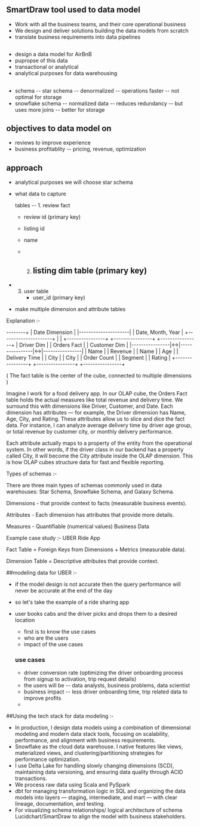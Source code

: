 ## SmartDraw tool used to data model

- Work with all the business teams, and their core operational business
- We design and deliver solutions building the data models from scratch
- translate business requirements into data pipelines
##
- design a data model for AirBnB
- pupropse of this data
- transactional or analytical
- analytical purposes for data warehousing

##
- schema -- star schema -- denormalized -- operations faster -- not optimal for storage
- snowflake schema -- normalized data -- reduces redundancy -- but uses more joins -- better for storage

## objectives to data model on 
- reviews to improve experience
- business profitablity -- pricing, revenue, optimization



## approach
- analytical purposes we will choose star schema
- what data to capture

  tables -- 1. review fact

  - review id (primary key)
  - listing id
  - name
 
  - 2. listing dim table (primary key)
       - 
- 3. user table
     - user_id (primary key)
    
- make multiple dimension and attribute tables



Explanation :- 

--------+
                 |    Date Dimension   |
                 |---------------------|
                 | Date, Month, Year   |
                 +---------------------+
                           |
                           |
+----------------+   +----------------+   +----------------+
| Driver Dim     |   |   Orders Fact   |   | Customer Dim   |
|----------------|<->|----------------|<->|----------------|
| Name           |   | Revenue        |   | Name           |
| Age            |   | Delivery Time  |   | City           |
| City           |   | Order Count    |   | Segment        |
| Rating         |   +----------------+   +----------------+
+----------------+

( The fact table is the center of the cube, connected to multiple dimensions )

Imagine I work for a food delivery app. In our OLAP cube, the Orders Fact table holds the actual measures like total revenue and delivery time. We surround this with dimensions like Driver, Customer, and Date. 
Each dimension has attributes — for example, the Driver dimension has Name, Age, City, and Rating. These attributes allow us to slice and dice the fact data.
For instance, I can analyze average delivery time by driver age group, or total revenue by customer city, or monthly delivery performance.

Each attribute actually maps to a property of the entity from the operational system. In other words, if the driver class in our backend has a property called City, 
it will become the City attribute inside the OLAP dimension. This is how OLAP cubes structure data for fast and flexible reporting.


Types of schemas :-

There are three main types of schemas commonly used in data warehouses: Star Schema, Snowflake Schema, and Galaxy Schema.

Dimensions - that provide context to facts (measurable business events).

Attributes - Each dimension has attributes that provide more details. 

Measures - Quantifiable (numerical values) Business Data 


Example case study :- UBER Ride App 

Fact Table = Foreign Keys from Dimensions + Metrics (measurable data).

Dimension Table = Descriptive attributes that provide context.



##modeling data for UBER :- 

- if the model design is not accurate then the query performance will never be accurate at the end of the day
- so let's take the example of a ride sharing app
- user books cabs and the driver picks and drops them to a desired location

  - first is to know the use cases
  - who are the users
  - impact of the use cases
 
  ### use cases
  - driver conversion rate (optimizing the driver onboarding process from signup to activation, trip request details)
  - the users will be --  data analysts, business problems, data scientist
  - business impact -- less driver onboarding time, trip related data to improve profits
  - 






##Using the tech stack for data modeling :- 

- In production, I design data models using a combination of dimensional modeling and modern data stack tools, focusing on scalability, performance, and alignment with business requirements.
- Snowflake as the cloud data warehouse. I native features like views, materialized views, and clustering/partitioning strategies for performance optimization.
-  I use Delta Lake for handling slowly changing dimensions (SCD), maintaining data versioning, and ensuring data quality through ACID transactions.
-  We process raw data using Scala and PySpark
-  dbt for managing transformation logic in SQL and organizing the data models into layers — staging, intermediate, and mart — with clear lineage, documentation, and testing.
-  For visualizing schema relationships/ logical architecture of schema Lucidchart/SmartDraw to align the model with business stakeholders.

































